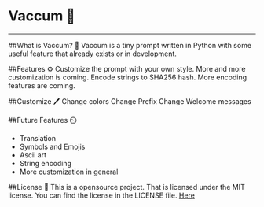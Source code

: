 # Vaccum 🌌
<hr>

##What is Vaccum? 🌌
Vaccum is a tiny prompt written in Python with some useful feature that already exists or in development.

##Features ⚙️
Customize the prompt with your own style. More and more customization is coming.
Encode strings to SHA256 hash. More encoding features are coming.

##Customize 🖊️
Change colors 
Change Prefix
Change Welcome messages 

##Future Features ⏲️
- Translation
- Symbols and Emojis
- Ascii art
- String encoding
- More customization in general

##License 📰
This is a opensource project. That is licensed under the MIT license. You can find the license in the LICENSE file. <a href="">Here</a>